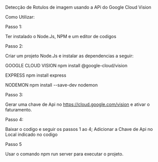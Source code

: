 Detecção de Rotulos de imagem usando a APi do Google Cloud Vision


Como Utilizar:

Passo 1:

Ter instalado o Node.Js, NPM e um editor de codigos

Passo 2:

Criar um projeto Node.Js e instalar as dependencias a seguir:

GOOGLE CLOUD VISION
npm install @google-cloud/vision

EXPRESS
npm install express

NODEMON
npm install --save-dev nodemon

Passo 3:

Gerar uma chave de Api no https://cloud.google.com/vision e ativar o faturamento.

Passo 4:

Baixar o codigo e seguir os passos 1 ao 4;
Adicionar a Chave de Api no Local indicado no codigo

Passo 5

Usar o comando npm run server para executar o projeto.






